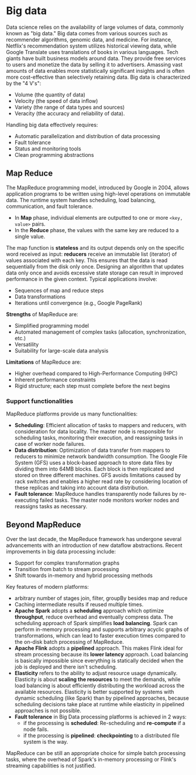 # Big data

Data science relies on the availability of large volumes of data, commonly known as "big data." Big data comes from various sources such as recommender algorithms, genomic data, and medicine. For instance, Netflix's recommendation system utilizes historical viewing data, while Google Translate uses translations of books in various languages.
Tech giants have built business models around data. They provide free services to users and monetize the data by selling it to advertisers. Amassing vast amounts of data enables more statistically significant insights and is often more cost-effective than selectively retaining data.
Big data is characterized by the "4 V's": 

- Volume (the quantity of data)
- Velocity (the speed of data inflow)
- Variety (the range of data types and sources)
- Veracity (the accuracy and reliability of data).

Handling big data effectively requires:

- Automatic parallelization and distribution of data processing
- Fault tolerance
- Status and monitoring tools
- Clean programming abstractions

## Map Reduce 

The MapReduce programming model, introduced by Google in 2004, allows application programs to be written using high-level operations on immutable data. The runtime system handles scheduling, load balancing, communication, and fault tolerance. 

- In **Map** phase, individual elements are outputted to one or more `<key, value>` pairs.
- In the **Reduce** phase, the values with the same key are reduced to a single value.

The map function is **stateless** and its output depends only on the specific word received as input: **reducers** receive an immutable list (iterator) of values associated with each key. This ensures that the data is read sequentially from the disk only once. 
Designing an algorithm that updates data only once and avoids excessive state storage can result in improved performance in the given context.
Typical applications involve:

- Sequences of map and reduce steps
- Data transformations
- Iterations until convergence (e.g., Google PageRank)

**Strengths** of MapReduce are:

- Simplified programming model
- Automated management of complex tasks (allocation, synchronization, etc.)
- Versatility
- Suitability for large-scale data analysis

**Limitations** of MapReduce are:

- Higher overhead compared to High-Performance Computing (HPC)
- Inherent performance constraints
- Rigid structure; each step must complete before the next begins

### Support functionalities

MapReduce platforms provide us many functionalities:

- **Scheduling**: Efficient allocation of tasks to mappers and reducers, with consideration for data locality. The master node is responsible for scheduling tasks, monitoring their execution, and reassigning tasks in case of worker node failures.
- **Data distribution**: Optimization of data transfer from mappers to reducers to minimize network bandwidth consumption. The Google File System (GFS) uses a block-based approach to store data files by dividing them into 64MB blocks. Each block is then replicated and stored on three different machines. GFS avoids limitations caused by rack switches and enables a higher read rate by considering location of these replicas and taking into account data distribution.
- **Fault tolerance**: MapReduce handles transparently node failures by re-executing failed tasks. The master node monitors worker nodes and reassigns tasks as necessary.

## Beyond MapReduce

Over the last decade, the MapReduce framework has undergone several advancements with an introduction of new dataflow abstractions. Recent improvements in big data processing include:

- Support for complex transformation graphs
- Transition from batch to stream processing
- Shift towards in-memory and hybrid processing methods

Key features of modern platforms:

- arbitrary number of stages join, filter, groupBy besides map and reduce 
- Caching intermediate results if reused multiple times. 
- **Apache Spark** adopts a **scheduling** approach which optimize **throughput**, reduce overhead and eventually compress data. The scheduling approach of Spark simplifies **load balancing**. Spark can perform in-memory processing and supports arbitrary acyclic graphs of transformations, which can lead to faster execution times compared to the on-disk batch processing of MapReduce.
- **Apache Flink** adopts a **pipelined** approach. This makes Flink ideal for stream processing because its **lower latency** approach. Load balancing is basically impossible since everything is statically decided when the job is deployed and there isn't scheduling. 
- **Elasticity** refers to the ability to adjust resource usage dynamically. Elasticity is about **scaling the resources** to meet the demands, while load balancing is about efficiently distributing the workload across the available resources. Elasticity is better supported by systems with dynamic scheduling (like Spark) than by pipelined approaches, because scheduling decisions take place at runtime while elasticity in pipelined approaches is not possible.
- **Fault tolerance** in Big Data processing platforms is achieved in 2 ways: 
	- if the processing is **scheduled**: Re-scheduling and **re-compute** if a node fails.
	- if the processing is **pipelined**: **checkpointing** to a distributed file system is the way. 

MapReduce can be still an appropriate choice for simple batch processing tasks, where the overhead of Spark's in-memory processing or Flink's streaming capabilities is not justified.